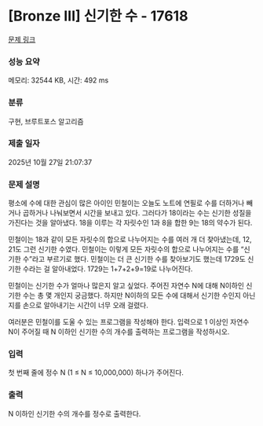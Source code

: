 # [Bronze III] 신기한 수 - 17618 

[문제 링크](https://www.acmicpc.net/problem/17618) 

### 성능 요약

메모리: 32544 KB, 시간: 492 ms

### 분류

구현, 브루트포스 알고리즘

### 제출 일자

2025년 10월 27일 21:07:37

### 문제 설명

<p>평소에 수에 대한 관심이 많은 아이인 민철이는 오늘도 노트에 연필로 수를 더하거나 빼거나 곱하거나 나눠보면서 시간을 보내고 있다. 그러다가 18이라는 수는 신기한 성질을 가진다는 것을 알아냈다. 18을 이루는 각 자릿수인 1과 8을 합한 9는 18의 약수가 된다.</p>

<p>민철이는 18과 같이 모든 자릿수의 합으로 나누어지는 수를 여러 개 더 찾아냈는데, 12, 21도 그런 신기한 수였다. 민철이는 이렇게 모든 자릿수의 합으로 나누어지는 수를 “신기한 수”라고 부르기로 했다. 민철이는 더 큰 신기한 수를 찾아보기도 했는데 1729도 신기한 수라는 걸 알아내었다. 1729는 1+7+2+9=19로 나누어진다.</p>

<p>민철이는 신기한 수가 얼마나 많은지 알고 싶었다. 주어진 자연수 N에 대해 N이하인 신기한 수는 총 몇 개인지 궁금했다. 하지만 N이하의 모든 수에 대해서 신기한 수인지 아닌지를 손으로 알아내기는 시간이 너무 오래 걸렸다.</p>

<p>여러분은 민철이를 도울 수 있는 프로그램을 작성해야 한다. 입력으로 1 이상인 자연수 N이 주어질 때 N 이하인 신기한 수의 개수를 출력하는 프로그램을 작성하시오.</p>

### 입력 

 <p>첫 번째 줄에 정수 N (1 ≤ N ≤ 10,000,000) 하나가 주어진다.</p>

### 출력 

 <p>N 이하인 신기한 수의 개수를 정수로 출력한다.</p>

